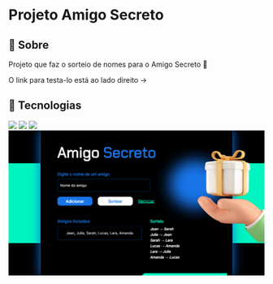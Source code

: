 <h1>Projeto Amigo Secreto</h1>

<h2>🔖 Sobre</h2>
<p>Projeto que faz o sorteio de nomes para o Amigo Secreto 🤫</p>
<p>O link para testa-lo está ao lado direito -></p>

## 🚀 Tecnologias
<div>
  <img src="https://img.shields.io/badge/HTML-239120?style=for-the-badge&logo=html5&logoColor=white">
  <img src="https://img.shields.io/badge/CSS-239120?&style=for-the-badge&logo=css3&logoColor=white">
  <img src="https://img.shields.io/badge/JavaScript-F7DF1E?style=for-the-badge&logo=javascript&logoColor=black">
</div>

<img src="assets/projetoFuncionando.png" alt="Projeto Amigo Secreto Logo" />
